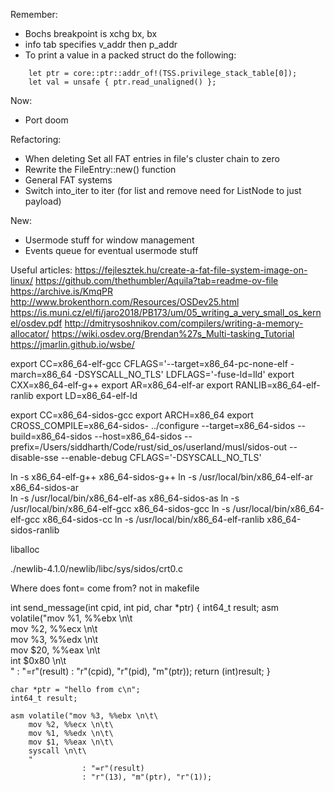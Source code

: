Remember:
- Bochs breakpoint is xchg bx, bx
- info tab specifies v_addr then p_addr
- To print a value in a packed struct do the following:
```
    let ptr = core::ptr::addr_of!(TSS.privilege_stack_table[0]);
    let val = unsafe { ptr.read_unaligned() };
```

Now: 
- Port doom

Refactoring:
- When deleting Set all FAT entries in file's cluster chain to zero
- Rewrite the FileEntry::new() function
- General FAT systems
- Switch into_iter to iter (for list and remove need for ListNode to just payload)

New:
- Usermode stuff for window management
- Events queue for eventual usermode stuff

Useful articles:
https://fejlesztek.hu/create-a-fat-file-system-image-on-linux/
https://github.com/thethumbler/Aquila?tab=readme-ov-file
https://archive.is/KmqPR
http://www.brokenthorn.com/Resources/OSDev25.html
https://is.muni.cz/el/fi/jaro2018/PB173/um/05_writing_a_very_small_os_kernel/osdev.pdf
http://dmitrysoshnikov.com/compilers/writing-a-memory-allocator/
https://wiki.osdev.org/Brendan%27s_Multi-tasking_Tutorial
https://jmarlin.github.io/wsbe/

export CC=x86_64-elf-gcc CFLAGS='--target=x86_64-pc-none-elf -march=x86_64 -DSYSCALL_NO_TLS' LDFLAGS='-fuse-ld=lld' 
export CXX=x86_64-elf-g++
export AR=x86_64-elf-ar
export RANLIB=x86_64-elf-ranlib
export LD=x86_64-elf-ld

export CC=x86_64-sidos-gcc
export ARCH=x86_64
export CROSS_COMPILE=x86_64-sidos-
../configure --target=x86_64-sidos --build=x86_64-sidos --host=x86_64-sidos --prefix=/Users/siddharth/Code/rust/sid_os/userland/musl/sidos-out --disable-sse --enable-debug  CFLAGS='-DSYSCALL_NO_TLS'

ln -s x86_64-elf-g++ x86_64-sidos-g++
ln -s /usr/local/bin/x86_64-elf-ar x86_64-sidos-ar       
ln -s /usr/local/bin/x86_64-elf-as x86_64-sidos-as
ln -s /usr/local/bin/x86_64-elf-gcc x86_64-sidos-gcc
ln -s /usr/local/bin/x86_64-elf-gcc x86_64-sidos-cc
ln -s /usr/local/bin/x86_64-elf-ranlib x86_64-sidos-ranlib

liballoc

./newlib-4.1.0/newlib/libc/sys/sidos/crt0.c

Where does font= come from? not in makefile

int send_message(int cpid, int pid, char *ptr)
{
    int64_t result;
    asm volatile("mov %1, %%ebx \n\t\
        mov %2, %%ecx \n\t\
        mov %3, %%edx \n\t\
        mov $20, %%eax \n\t\
        int $0x80 \n\t\
        "
                 : "=r"(result)
                 : "r"(cpid), "r"(pid), "m"(ptr));
    return (int)result;
}

```
char *ptr = "hello from c\n";
int64_t result;

asm volatile("mov %3, %%ebx \n\t\
    mov %2, %%ecx \n\t\
    mov %1, %%edx \n\t\
    mov $1, %%eax \n\t\
    syscall \n\t\
    "
                : "=r"(result)
                : "r"(13), "m"(ptr), "r"(1));
```